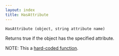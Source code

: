 ```yaml
---
layout: index
title: HasAttribute
---
```


    HasAttribute (object, string attribute name)

Returns true if the object has the specified attribute.

NOTE: This a [hard-coded function](hardcoded.html).
